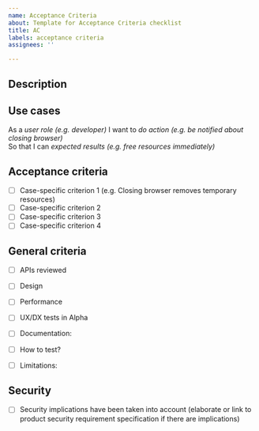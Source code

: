 ```yaml
---
name: Acceptance Criteria
about: Template for Acceptance Criteria checklist
title: AC
labels: acceptance criteria
assignees: ''

---
```



## Description
<!--here a human-readable description of the value that this feature brings to the users (no geeky language)-->

## Use cases
As a *user role (e.g. developer)*
I want to *do action (e.g. be notified about closing browser)*  
So that I can *expected results (e.g. free resources immediately)*  

## Acceptance criteria
- [ ] Case-specific criterion 1 (e.g. Closing browser removes temporary resources)
- [ ] Case-specific criterion 2
- [ ] Case-specific criterion 3
- [ ] Case-specific criterion 4

## General criteria
<!--remember to remove those that are not applicable-->

- [ ] APIs reviewed 
<!--here link to API review documentation, if any-->

- [ ] Design 
<!--here link to e.g. issue with design specification, a mockup, Figma specs-->

- [ ] Performance 
<!--here link to the requirements or tests, if any-->

- [ ] UX/DX tests in Alpha 
<!--here link(s) to issue(s) with the description of UX/DX tests, if any; note: not the test results-->

- [ ] Documentation: 
<!--here link to the documentation-->

- [ ] How to test? 
<!--here link to the GH issue with PiT instructions or some external document with the test scenario; note: not the test results-->

- [ ] Limitations: 
<!--here list of limitations, preferably links to GH issues or Epic that specifies them-->

## Security
- [ ] Security implications have been taken into account (elaborate or link to product security requirement specification if there are implications)
